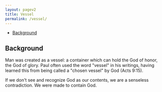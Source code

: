 ```yaml
---
layout: pagev2
title: Vessel
permalink: /vessel/
---
```

- [Background](#background)

## Background

Man was created as a vessel: a container which can hold the God of honor, the God of glory. Paul often used the word "vessel" in his writings, having learned this from being called a "chosen vessel" by God (Acts 9:15).

If we don't see and recognize God as our contents, we are a senseless contradiction. We were made to contain God.

